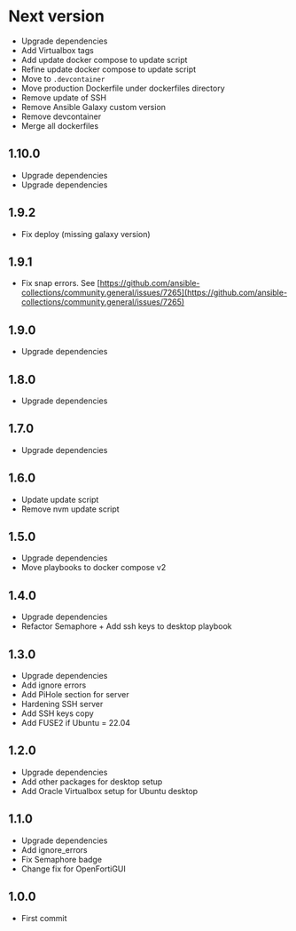 # Next version
+ Upgrade dependencies
+ Add Virtualbox tags
+ Add update docker compose to update script
+ Refine update docker compose to update script
+ Move to `.devcontainer`
+ Move production Dockerfile under dockerfiles directory
+ Remove update of SSH
+ Remove Ansible Galaxy custom version
+ Remove devcontainer
+ Merge all dockerfiles

## 1.10.0
+ Upgrade dependencies
+ Upgrade dependencies

## 1.9.2
+ Fix deploy (missing galaxy version)

## 1.9.1
+ Fix snap errors. See [https://github.com/ansible-collections/community.general/issues/7265](https://github.com/ansible-collections/community.general/issues/7265)

## 1.9.0
+ Upgrade dependencies

## 1.8.0
+ Upgrade dependencies

## 1.7.0
+ Upgrade dependencies

## 1.6.0
+ Update update script
+ Remove nvm update script

## 1.5.0
+ Upgrade dependencies
+ Move playbooks to docker compose v2

## 1.4.0
+ Upgrade dependencies
+ Refactor Semaphore + Add ssh keys to desktop playbook

## 1.3.0
+ Upgrade dependencies
+ Add ignore errors
+ Add PiHole section for server
+ Hardening SSH server
+ Add SSH keys copy
+ Add FUSE2 if Ubuntu = 22.04

## 1.2.0
+ Upgrade dependencies
+ Add other packages for desktop setup
+ Add Oracle Virtualbox setup for Ubuntu desktop

## 1.1.0
+ Upgrade dependencies
+ Add ignore_errors
+ Fix Semaphore badge
+ Change fix for OpenFortiGUI

## 1.0.0
+ First commit
